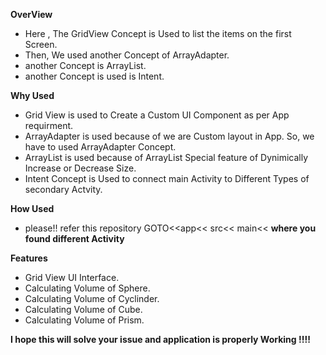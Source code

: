 **OverView**
  - Here , The GridView Concept is Used to list the items on the first Screen.
  - Then, We used another Concept of ArrayAdapter.
  - another Concept is ArrayList.
  - another Concept is used is Intent.

**Why Used**
  - Grid View is used to Create a Custom UI Component as per App requirment.
  - ArrayAdapter is used because of we are Custom layout in App. So, we have to used ArrayAdapter Concept.
  - ArrayList is used because of ArrayList Special feature of Dynimically Increase or Decrease Size.
  - Intent Concept is Used to connect main Activity to Different Types of secondary Actvity.

**How Used**
  - please!! refer this repository GOTO<<app<< src<< main<<   **where you found different Activity**

**Features**
  - Grid View UI Interface.
  - Calculating Volume of Sphere.
  - Calculating Volume of Cyclinder.
  - Calculating Volume of Cube.
  - Calculating Volume of Prism.

**I hope this will solve your issue and application is properly Working !!!!** 
